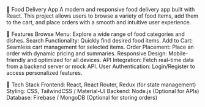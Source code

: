 
🍕 Food Delivery App
A modern and responsive food delivery app built with React. This project allows users to browse a variety of food items, add them to the cart, and place orders with a smooth and intuitive user experience.

📝 Features
Browse Menu: Explore a wide range of food categories and dishes.
Search Functionality: Quickly find desired food items.
Add to Cart: Seamless cart management for selected items.
Order Placement: Place an order with dynamic pricing and summaries.
Responsive Design: Mobile-friendly and optimized for all devices.
API Integration: Fetch real-time data from a backend server or mock API.
User Authentication: Login/Register to access personalized features.


🔧 Tech Stack
Frontend: React, React Router, Redux (for state management)
Styling: CSS, TailwindCSS / Material-UI
Backend: Node.js (Optional for APIs)
Database: Firebase / MongoDB (Optional for storing orders)
